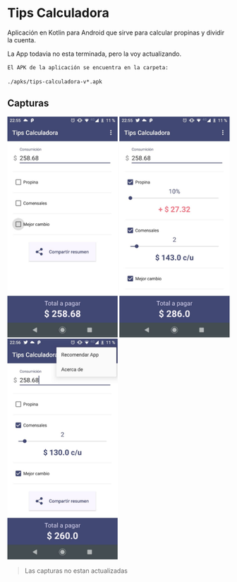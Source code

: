 # Tips Calculadora

Aplicación en Kotlin para Android que sirve para calcular propinas y dividir la cuenta.

La App todavia no esta terminada, pero la voy actualizando.

    El APK de la aplicación se encuentra en la carpeta:

    ./apks/tips-calculadora-v*.apk



## Capturas

<img src="https://raw.githubusercontent.com/alexismorison95/propina-android-app/master/fotos/IMG-20200818-WA0032.jpg" width="250"> <img src="https://raw.githubusercontent.com/alexismorison95/propina-android-app/master/fotos/IMG-20200818-WA0033.jpg" width="250"> <img src="https://raw.githubusercontent.com/alexismorison95/propina-android-app/master/fotos/IMG-20200818-WA0034.jpg" width="250">

> Las capturas no estan actualizadas